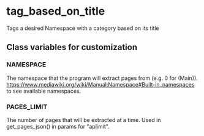 # tag_based_on_title
Tags a desired Namespace with a category based on its title

## Class variables for customization
### NAMESPACE
The namespace that the program will extract pages from (e.g. 0 for (Main)).\
https://www.mediawiki.org/wiki/Manual:Namespace#Built-in_namespaces to see available namespaces.

### PAGES_LIMIT
The number of pages that will be extracted at a time. Used in get_pages_json() in params for "aplimit".
